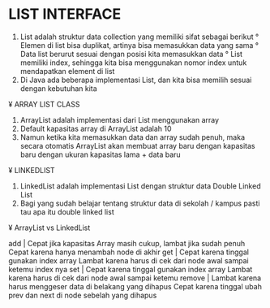 # LIST INTERFACE

1. List adalah struktur data collection yang memiliki sifat sebagai berikut
   ° Elemen  di list bisa duplikat, artinya bisa memasukkan data yang sama
   ° Data list berurut sesuai dengan posisi kita memasukkan data
   ° List memiliki index, sehingga kita bisa menggunakan nomor index untuk mendapatkan element di list
2. Di Java ada beberapa implementasi List, dan kita bisa memilih sesuai dengan kebutuhan kita

¥ ARRAY LIST CLASS
1. ArrayList adalah implementasi dari List menggunakan array
2. Default kapasitas array di ArrayList adalah 10
3. Namun ketika kita memasukkan data dan array sudah penuh, maka secara otomatis ArrayList akan membuat array baru dengan kapasitas baru dengan ukuran kapasitas lama + data baru

¥ LINKEDLIST
1. LinkedList adalah implementasi List dengan struktur data Double Linked List
2. Bagi yang sudah belajar tentang struktur data di sekolah / kampus pasti tau apa itu double linked list


¥ ArrayList vs LinkedList

add    | Cepat jika kapasitas Array masih cukup, lambat jika sudah penuh
         Cepat karena hanya menambah node di akhir
get    | Cepat karena tinggal gunakan index array
         Lambat karena harus di cek dari node awal sampai ketemu index nya
set    | Cepat karena tinggal gunakan index array
         Lambat karena harus di cek dari node awal sampai ketemu
remove | Lambat karena harus menggeser data di belakang yang dihapus
         Cepat karena tinggal ubah prev dan next di node sebelah yang dihapus

